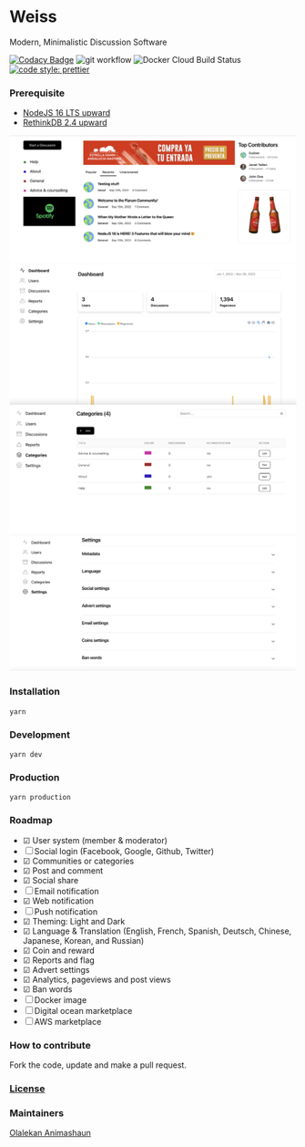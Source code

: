 # Weiss

Modern, Minimalistic Discussion Software

[![Codacy Badge](https://app.codacy.com/project/badge/Grade/b434e4594827418681e9fbe21566b45e)](https://www.codacy.com/gh/weissthorn/weiss/dashboard?utm_source=github.com&utm_medium=referral&utm_content=weissthorn/weiss&utm_campaign=Badge_Grade)
![git workflow](https://github.com/weissthorn/weiss/actions/workflows/main.yml/badge.svg?branch=main)
![Docker Cloud Build Status](https://img.shields.io/docker/cloud/build/kimolalekan/weiss)
[![code style: prettier](https://img.shields.io/badge/code_style-prettier-ff69b4.svg?style=flat-square)](https://github.com/prettier/prettier)

### Prerequisite

- [NodeJS 16 LTS upward](https://github.com/nvm-sh/nvm/blob/master/README.md)
- [RethinkDB 2.4 upward](https://rethinkdb.com/docs/install/)

![image5](./public/screenshots/5.png)
![image1](./public/screenshots/1.png)
![image2](./public//screenshots/2.png)
![image3](./public//screenshots/3.png)

### Installation

```
yarn
```

### Development

```
yarn dev
```

### Production

```
yarn production
```

### Roadmap

- &#x2611; User system (member & moderator)
- &#x2610; Social login (Facebook, Google, Github, Twitter)
- &#x2611; Communities or categories
- &#x2611; Post and comment
- &#x2611; Social share
- &#x2610; Email notification
- &#x2611; Web notification
- &#x2610; Push notification
- &#x2611; Theming: Light and Dark
- &#x2611; Language & Translation (English, French, Spanish, Deutsch, Chinese, Japanese, Korean, and Russian)
- &#x2611; Coin and reward
- &#x2611; Reports and flag
- &#x2611; Advert settings
- &#x2611; Analytics, pageviews and post views
- &#x2611; Ban words
- &#x2610; Docker image
- &#x2610; Digital ocean marketplace
- &#x2610; AWS marketplace

### How to contribute

Fork the code, update and make a pull request.

### [License](LICENSE)

### Maintainers

[Olalekan Animashaun](https://github.com/kimolalekan)
